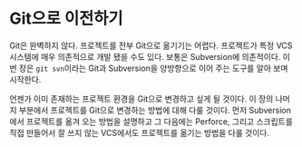 # Git으로 이전하기

Git은 완벽하지 않다. 프로젝트를 전부 Git으로 옮기기는 어렵다. 프로젝트가 특정 VCS 시스템에 매우 의존적으로 개발 됐을 수도 있다. 보통은 Subversion에 의존적이다. 이번 장은 `git svn`이라는 Git과 Subversion을 양방향으로 이어 주는 도구를 알아 보며 시작한다.

언젠가 이미 존재하는 프로젝트 환경을 Git으로 변경하고 싶게 될 것이다. 이 장의 나머지 부분에서 프로젝트를 Git으로 변경하는 방법에 대해 다룰 것이다. 먼저 Subversion에서 프로젝트를 옮겨 오는 방법을 설명하고 그 다음에는 Perforce, 그리고 스크립트를 직접 만들어서 잘 쓰지 않는 VCS에서도 프로젝트를 옮기는 방법을 다룰 것이다.
